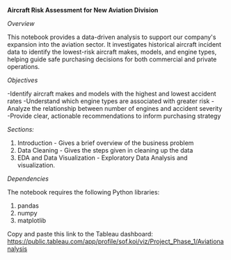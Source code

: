 **Aircraft Risk Assessment for New Aviation Division**

*Overview*

This notebook provides a data-driven analysis to support our company's expansion into the aviation sector. It investigates historical aircraft incident data to identify the lowest-risk aircraft makes, models, and engine types, helping guide safe purchasing decisions for both commercial and private operations.

*Objectives*

-Identify aircraft makes and models with the highest and lowest accident rates
-Understand which engine types are associated with greater risk
-Analyze the relationship between number of engines and accident severity
-Provide clear, actionable recommendations to inform purchasing strategy

*Sections:*

1. Introduction - Gives a brief overview of the business problem
2. Data Cleaning - Gives the steps given in cleaning up the data
3. EDA and Data Visualization - Exploratory Data Analysis and visualization.

*Dependencies*

The notebook requires the following Python libraries:
1. pandas
2. numpy
3. matplotlib

Copy and paste this link to the Tableau dashboard:
https://public.tableau.com/app/profile/sof.koi/viz/Project_Phase_1/Aviationanalysis

